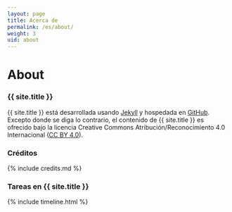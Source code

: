 ```yaml
---
layout: page
title: Acerca de
permalink: /es/about/
weight: 3
uid: about
---
```


# About
### {{ site.title }}
{{ site.title }} está desarrollada usando [Jekyll](https://jekyllrb.com) y hospedada en [GitHub](https://github.com). Excepto donde se diga lo contrario, el contenido de {{ site.title }} es ofrecido bajo la licencia Creative Commons Atribución/Reconocimiento 4.0 Internacional ([CC BY 4.0][CC-BY-4.0-License]).

[CC-BY-4.0-License]: https://creativecommons.org/licenses/by/4.0/legalcode.es

### Créditos
{% include credits.md %}

### Tareas en {{ site.title }}

<div class="row">
{% include timeline.html %}
</div>
